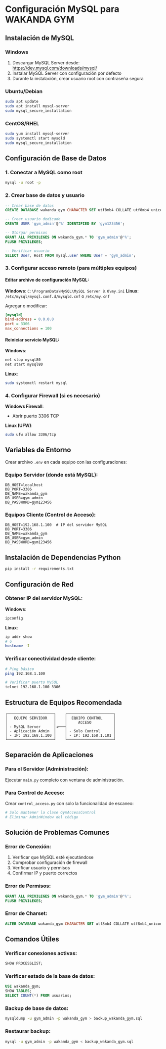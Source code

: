 # Configuración MySQL para WAKANDA GYM

## Instalación de MySQL

### Windows
1. Descargar MySQL Server desde: https://dev.mysql.com/downloads/mysql/
2. Instalar MySQL Server con configuración por defecto
3. Durante la instalación, crear usuario root con contraseña segura

### Ubuntu/Debian
```bash
sudo apt update
sudo apt install mysql-server
sudo mysql_secure_installation
```

### CentOS/RHEL
```bash
sudo yum install mysql-server
sudo systemctl start mysqld
sudo mysql_secure_installation
```

## Configuración de Base de Datos

### 1. Conectar a MySQL como root
```bash
mysql -u root -p
```

### 2. Crear base de datos y usuario
```sql
-- Crear base de datos
CREATE DATABASE wakanda_gym CHARACTER SET utf8mb4 COLLATE utf8mb4_unicode_ci;

-- Crear usuario dedicado
CREATE USER 'gym_admin'@'%' IDENTIFIED BY 'gym123456';

-- Otorgar permisos
GRANT ALL PRIVILEGES ON wakanda_gym.* TO 'gym_admin'@'%';
FLUSH PRIVILEGES;

-- Verificar usuario
SELECT User, Host FROM mysql.user WHERE User = 'gym_admin';
```

### 3. Configurar acceso remoto (para múltiples equipos)

#### Editar archivo de configuración MySQL:
**Windows**: `C:\ProgramData\MySQL\MySQL Server 8.0\my.ini`
**Linux**: `/etc/mysql/mysql.conf.d/mysqld.cnf` o `/etc/my.cnf`

Agregar o modificar:
```ini
[mysqld]
bind-address = 0.0.0.0
port = 3306
max_connections = 100
```

#### Reiniciar servicio MySQL:
**Windows**:
```cmd
net stop mysql80
net start mysql80
```

**Linux**:
```bash
sudo systemctl restart mysql
```

### 4. Configurar Firewall (si es necesario)
**Windows Firewall**:
- Abrir puerto 3306 TCP

**Linux (UFW)**:
```bash
sudo ufw allow 3306/tcp
```

## Variables de Entorno

Crear archivo `.env` en cada equipo con las configuraciones:

### Equipo Servidor (donde está MySQL):
```env
DB_HOST=localhost
DB_PORT=3306
DB_NAME=wakanda_gym
DB_USER=gym_admin
DB_PASSWORD=gym123456
```

### Equipos Cliente (Control de Acceso):
```env
DB_HOST=192.168.1.100  # IP del servidor MySQL
DB_PORT=3306
DB_NAME=wakanda_gym
DB_USER=gym_admin
DB_PASSWORD=gym123456
```

## Instalación de Dependencias Python

```bash
pip install -r requirements.txt
```

## Configuración de Red

### Obtener IP del servidor MySQL:
**Windows**:
```cmd
ipconfig
```

**Linux**:
```bash
ip addr show
# o
hostname -I
```

### Verificar conectividad desde cliente:
```bash
# Ping básico
ping 192.168.1.100

# Verificar puerto MySQL
telnet 192.168.1.100 3306
```

## Estructura de Equipos Recomendada

```
┌─────────────────────┐    ┌─────────────────────┐
│   EQUIPO SERVIDOR   │    │  EQUIPO CONTROL     │
│                     │    │     ACCESO          │
│ - MySQL Server      │◄───┤                     │
│ - Aplicación Admin  │    │ - Solo Control      │
│ - IP: 192.168.1.100 │    │ - IP: 192.168.1.101 │
└─────────────────────┘    └─────────────────────┘
```

## Separación de Aplicaciones

### Para el Servidor (Administración):
Ejecutar `main.py` completo con ventana de administración.

### Para Control de Acceso:
Crear `control_acceso.py` con solo la funcionalidad de escaneo:
```python
# Solo mantener la clase GymAccessControl
# Eliminar AdminWindow del código
```

## Solución de Problemas Comunes

### Error de Conexión:
1. Verificar que MySQL esté ejecutándose
2. Comprobar configuración de firewall
3. Verificar usuario y permisos
4. Confirmar IP y puerto correctos

### Error de Permisos:
```sql
GRANT ALL PRIVILEGES ON wakanda_gym.* TO 'gym_admin'@'%';
FLUSH PRIVILEGES;
```

### Error de Charset:
```sql
ALTER DATABASE wakanda_gym CHARACTER SET utf8mb4 COLLATE utf8mb4_unicode_ci;
```

## Comandos Útiles

### Verificar conexiones activas:
```sql
SHOW PROCESSLIST;
```

### Verificar estado de la base de datos:
```sql
USE wakanda_gym;
SHOW TABLES;
SELECT COUNT(*) FROM usuarios;
```

### Backup de base de datos:
```bash
mysqldump -u gym_admin -p wakanda_gym > backup_wakanda_gym.sql
```

### Restaurar backup:
```bash
mysql -u gym_admin -p wakanda_gym < backup_wakanda_gym.sql
```